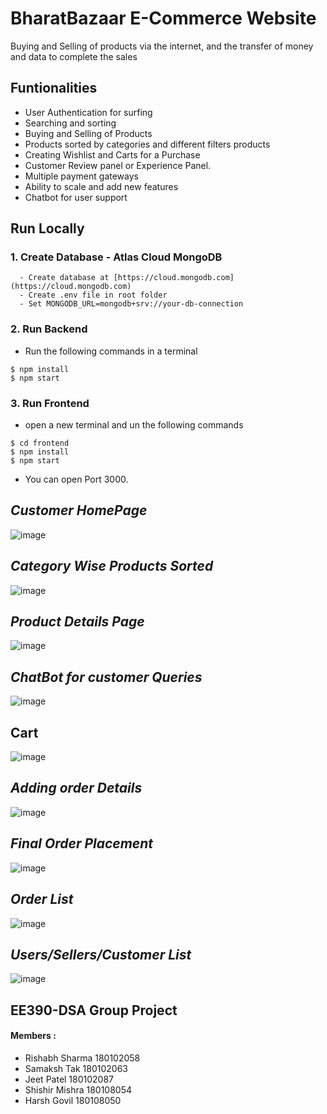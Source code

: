 # BharatBazaar E-Commerce Website
Buying and Selling of products via the internet, and the transfer of money and data to complete the sales

## Funtionalities
* User Authentication for surfing
* Searching and sorting
* Buying and Selling of Products
* Products sorted by categories and different filters products
* Creating Wishlist and Carts for a Purchase
* Customer Review panel or Experience Panel.
* Multiple payment gateways
* Ability to scale and add new features
* Chatbot for user support

## Run Locally
### 1. Create Database - Atlas Cloud MongoDB
```
  - Create database at [https://cloud.mongodb.com](https://cloud.mongodb.com)
  - Create .env file in root folder
  - Set MONGODB_URL=mongodb+srv://your-db-connection
  ```

### 2. Run Backend
* Run the following commands in a terminal
```
$ npm install
$ npm start
```
### 3. Run Frontend

* open a new terminal and un the following commands
```
$ cd frontend
$ npm install
$ npm start
```
* You can open Port 3000.

## *Customer HomePage*

![image](https://user-images.githubusercontent.com/44923359/130668394-33db063c-9d50-441b-95bb-30a408f0ede1.png)

## *Category Wise Products Sorted*

![image](https://user-images.githubusercontent.com/44923359/130668133-b1b0530e-c876-4ba8-bf62-313b04f3ac4c.png)

## *Product Details Page*

![image](https://user-images.githubusercontent.com/44923359/130668891-c725b701-f03e-416d-a545-0efe56f3e444.png)

## *ChatBot for customer Queries*

![image](https://user-images.githubusercontent.com/44923359/130668294-baa303b7-7581-4d56-906b-f6a676b9db99.png)

## Cart

![image](https://user-images.githubusercontent.com/44923359/130668738-8075898b-af7f-4251-accd-ffa8752da246.png)

## *Adding order Details*

![image](https://user-images.githubusercontent.com/44923359/130668993-308c4529-2df6-4d08-83ba-5e65d2c9ab70.png)

## *Final Order Placement*

![image](https://user-images.githubusercontent.com/44923359/130669107-df57fee8-91c8-4793-a0b7-ab3d8b7fdab4.png)

## *Order List*

![image](https://user-images.githubusercontent.com/44923359/130668481-08eb4db4-8b82-46c9-8de5-58f46de4ba3d.png)

## *Users/Sellers/Customer List*

![image](https://user-images.githubusercontent.com/44923359/130668598-4f1d9d40-338d-4dd3-8eaf-f8d538ade4ac.png)



## EE390-DSA Group Project
#### Members : 
* Rishabh Sharma 180102058
* Samaksh Tak 180102063
* Jeet Patel 180102087
* Shishir Mishra 180108054
* Harsh Govil 180108050
